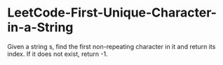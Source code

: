 # LeetCode-First-Unique-Character-in-a-String
Given a string s, find the first non-repeating character in it and return its index. If it does not exist, return -1.
